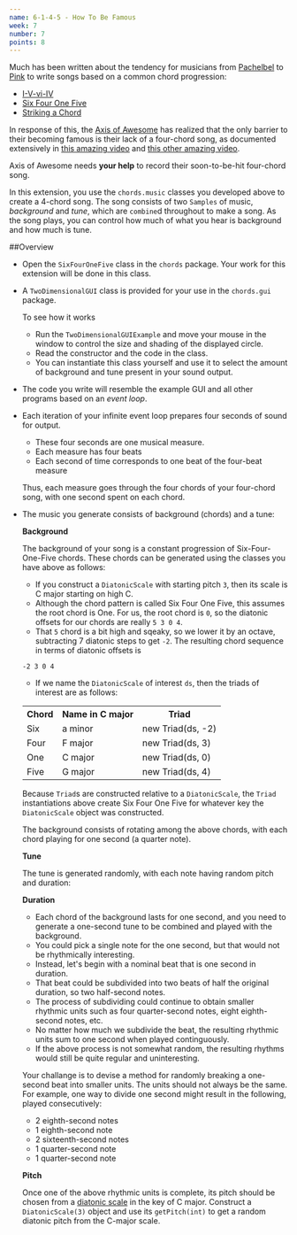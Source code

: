 ```yaml
---
name: 6-1-4-5 - How To Be Famous
week: 7
number: 7
points: 8
---
```


Much has been written about the tendency for musicians from <a href="http://en.wikipedia.org/wiki/Johann_Pachelbel">Pachelbel</a> to <a href="http://en.wikipedia.org/wiki/Pink_%28singer%29">Pink</a> to write songs based on a common chord progression:

* <a href="http://en.wikipedia.org/wiki/List_of_songs_containing_the_I-V-vi-IV_progression"> I-V-vi-IV</a>
* <a href="http://sixfouronefive.blogspot.com/"> Six Four One Five </a>
* <a href="http://www.boston.com/ae/music/articles/2008/12/31/striking_a_chord/">Striking a Chord</a>

In response of this, the <a href="http://www.axisofawesome.net/">Axis of Awesome</a> has realized that the only barrier to their becoming famous is their lack of a four-chord song, as documented extensively in <a href="https://www.youtube.com/watch?v=oOlDewpCfZQ">this amazing video</a> and <a href="https://www.youtube.com/watch?v=QpB_40hYjXU">this other amazing video</a>.

Axis of Awesome needs **your help** to record their soon-to-be-hit four-chord song.

In this extension, you use the `chords.music` classes you developed above to create a 4-chord song.  The song consists of two `Samples` of music, *background* and *tune*, which are `combine`d throughout to make a song.  As the song plays, you can control how much of what you hear is background and how much is tune.

##Overview

* Open the `SixFourOneFive` class in the `chords` package. Your work for this extension will be done in this class.

* A `TwoDimensionalGUI` class is provided for your use in the `chords.gui` package.  

	To see how it works

	* Run the `TwoDimensionalGUIExample` and move your mouse in the window to control the size and shading of the displayed circle.
	* Read the constructor and the code in the class.
	* You can instantiate this class yourself and use it to select the amount of background and tune present in your sound output.

* The code you write will resemble the example GUI and all other programs based on an *event loop*.
  
* Each iteration of your infinite event loop prepares four seconds of sound for output.  

	* These four seconds are one musical measure.
	* Each measure has four beats 
	* Each second of time corresponds to one beat of the four-beat measure 


	Thus, each measure goes through the four chords of your four-chord song, with one second spent on each chord.
* The music you generate consists of background (chords) and a tune:

	**Background**

	The background of your song is a constant progression of Six-Four-One-Five chords.  These chords can be generated using the classes you have above as follows:

	* If you construct a `DiatonicScale` with starting pitch `3`,  then its scale is C major starting on high C.
	* Although the chord pattern is called Six Four One Five, this assumes the root chord is One.  For us, the root chord is `0`, so the diatonic offsets for our chords are really `5 3 0 4`.
	* That `5` chord is a bit high and sqeaky, so we lower it by an octave, subtracting 7 diatonic steps to get `-2`. The resulting chord sequence in terms of diatonic offsets is

	`-2 3 0 4`
	
	* If we name the `DiatonicScale` of interest `ds`, then the  triads of interest are as follows:
	
	<TABLE>
	<TR> <TH>Chord</TH> <TH> Name in C major</TH> <TH> Triad </TH> </TR>
	<TR> <TD > Six </TD> <TD > a minor </TD> <TD > new Triad(ds, -2) </TD> </TR>
	<TR> <TD > Four </TD> <TD > F major </TD> <TD > new Triad(ds,  3) </TD> </TR>
	<TR> <TD > One </TD> <TD > C major </TD> <TD > new Triad(ds,  0)</TD> </TR>
	<TR> <TD > Five </TD> <TD > G major </TD> <TD > new Triad(ds,  4)  </TD> </TR>
	</TABLE>

	Because `Triad`s are constructed relative to a `DiatonicScale`, the `Triad` instantiations above create Six Four One Five for whatever key the `DiatonicScale` object was constructed.

	The background consists of rotating among the above chords, with each chord playing for one second (a quarter note).

	**Tune**

	The tune is generated randomly, with each note having random pitch and duration:

	**Duration**
  
	* Each chord of the background lasts for one second, and you need to generate a one-second tune to be combined and played with the background.
	* You could pick a single note for the one second, but that would not be rhythmically interesting.
	* Instead, let\'s begin with a nominal beat that is one second in duration.  
	* That beat could be subdivided into two beats of half the original duration, so two half-second notes.
	* The process of subdividing could continue to obtain smaller rhythmic units such as four quarter-second notes, eight eighth-second notes, etc.
	* No matter how much we subdivide the beat, the resulting rhythmic units sum to one second when played continguously.
    * If the above process is not somewhat random, the resulting rhythms would still be quite regular and uninteresting.

	Your challange is to devise a method for randomly breaking a one-second beat into smaller units.  The units should not always be the same.  For example, one way to divide one second might result in the following, played consecutively:

	* 2 eighth-second notes
	* 1 eighth-second note
	* 2 sixteenth-second notes 
	* 1 quarter-second note
	* 1 quarter-second note


	**Pitch**

	Once one of the above rhythmic units is complete, its pitch should be chosen from a <a href="http://en.wikipedia.org/wiki/Diatonic_scale">diatonic scale</a> in the key of C major. Construct a `DiatonicScale(3)` object and use its `getPitch(int)` to get a random diatonic pitch from the C-major scale.